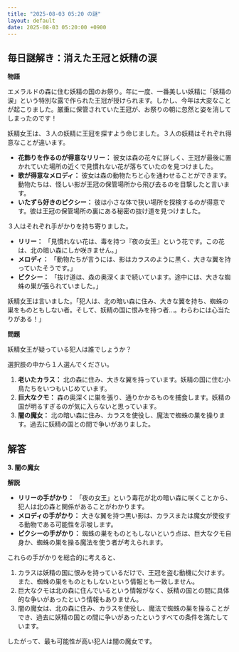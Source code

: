 ```yaml
---
title: "2025-08-03 05:20 の謎"
layout: default
date: 2025-08-03 05:20:00 +0900
---
```

## 毎日謎解き：消えた王冠と妖精の涙

**物語**

エメラルドの森に住む妖精の国のお祭り。年に一度、一番美しい妖精に「妖精の涙」という特別な露で作られた王冠が授けられます。しかし、今年は大変なことが起こりました。厳重に保管されていた王冠が、お祭りの朝に忽然と姿を消してしまったのです！

妖精女王は、３人の妖精に王冠を探すよう命じました。３人の妖精はそれぞれ得意なことが違います。

*   **花飾りを作るのが得意なリリー：** 彼女は森の花々に詳しく、王冠が最後に置かれていた場所の近くで見慣れない花が落ちていたのを見つけました。
*   **歌が得意なメロディ：** 彼女は森の動物たちと心を通わせることができます。動物たちは、怪しい影が王冠の保管場所から飛び去るのを目撃したと言います。
*   **いたずら好きのピクシー：** 彼は小さな体で狭い場所を探検するのが得意です。彼は王冠の保管場所の裏にある秘密の抜け道を見つけました。

３人はそれぞれ手がかりを持ち寄りました。

*   **リリー：** 「見慣れない花は、毒を持つ『夜の女王』という花です。この花は、北の暗い森にしか咲きません。」
*   **メロディ：** 「動物たちが言うには、影はカラスのように黒く、大きな翼を持っていたそうです。」
*   **ピクシー：** 「抜け道は、森の奥深くまで続いています。途中には、大きな蜘蛛の巣が張られていました。」

妖精女王は言いました。「犯人は、北の暗い森に住み、大きな翼を持ち、蜘蛛の巣をものともしない者。そして、妖精の国に恨みを持つ者…。わらわには心当たりがある！」

**問題**

妖精女王が疑っている犯人は誰でしょうか？

選択肢の中から１人選んでください。

1.  **老いたカラス：** 北の森に住み、大きな翼を持っています。妖精の国に住む小鳥たちをいつもいじめています。
2.  **巨大なクモ：** 森の奥深くに巣を張り、通りかかるものを捕食します。妖精の国が明るすぎるのが気に入らないと思っています。
3.  **闇の魔女：** 北の暗い森に住み、カラスを使役し、魔法で蜘蛛の巣を操ります。過去に妖精の国との間で争いがありました。

## 解答

**3. 闇の魔女**

**解説**

*   **リリーの手がかり：** 「夜の女王」という毒花が北の暗い森に咲くことから、犯人は北の森と関係があることがわかります。
*   **メロディの手がかり：** 大きな翼を持つ黒い影は、カラスまたは魔女が使役する動物である可能性を示唆します。
*   **ピクシーの手がかり：** 蜘蛛の巣をものともしないという点は、巨大なクモ自身か、蜘蛛の巣を操る魔法を使う者が考えられます。

これらの手がかりを総合的に考えると、

1.  カラスは妖精の国に恨みを持っているだけで、王冠を盗む動機に欠けます。また、蜘蛛の巣をものともしないという情報とも一致しません。
2.  巨大なクモは北の森に住んでいるという情報がなく、妖精の国との間に具体的な争いがあったという情報もありません。
3.  闇の魔女は、北の森に住み、カラスを使役し、魔法で蜘蛛の巣を操ることができ、過去に妖精の国との間に争いがあったというすべての条件を満たしています。

したがって、最も可能性が高い犯人は闇の魔女です。

